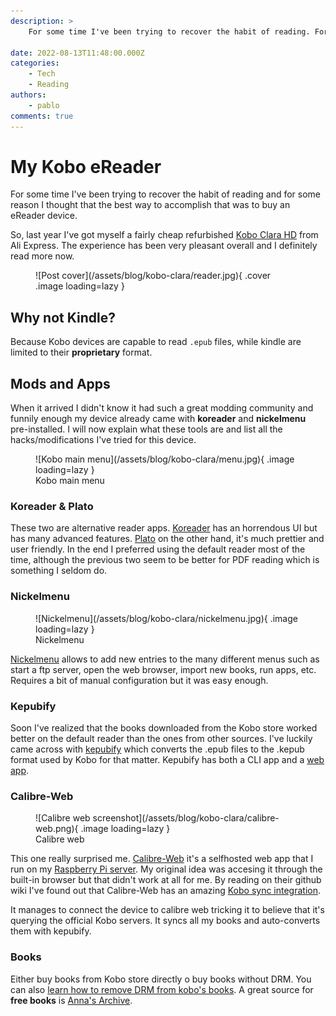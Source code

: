 ```yaml
---
description: >
    For some time I've been trying to recover the habit of reading. For some reason I thought that the best way of accomplishing that was to buy an eReader device.

date: 2022-08-13T11:48:00.000Z
categories:
    - Tech
    - Reading
authors:
    - pablo
comments: true
---
```


# My Kobo eReader

For some time I've been trying to recover the habit of reading and for some reason I thought that the best way to accomplish that was to buy an eReader device.

So, last year I've got myself a fairly cheap refurbished [Kobo Clara HD](https://gl.kobobooks.com/products/kobo-clara-hd) from Ali Express. The experience has been very pleasant overall and I definitely read more now.

<!-- more -->

<figure markdown>
  ![Post cover](/assets/blog/kobo-clara/reader.jpg){ .cover .image loading=lazy }
</figure>

## Why not Kindle?

Because Kobo devices are capable to read `.epub` files, while kindle are limited to their **proprietary** format.

## Mods and Apps

When it arrived I didn't know it had such a great modding community and funnily enough my device already came with **koreader** and **nickelmenu** pre-installed. I will now explain what these tools are and list all the hacks/modifications I've tried for this device.

<figure markdown>
  ![Kobo main menu](/assets/blog/kobo-clara/menu.jpg){ .image loading=lazy }
  <figcaption>Kobo main menu</figcaption>
</figure>

### Koreader & Plato

These two are alternative reader apps. [Koreader](https://koreader.rocks/) has an horrendous UI but has many advanced features. [Plato](https://github.com/baskerville/plato) on the other hand, it's much prettier and user friendly. In the end I preferred using the default reader most of the time, although the previous two seem to be better for PDF reading which is something I seldom do.

### Nickelmenu

<figure markdown>
  ![Nickelmenu](/assets/blog/kobo-clara/nickelmenu.jpg){ .image loading=lazy }
  <figcaption>Nickelmenu</figcaption>
</figure>

[Nickelmenu](https://pgaskin.net/NickelMenu/) allows to add new entries to the many different menus such as start a ftp server, open the web browser, import new books, run apps, etc. Requires a bit of manual configuration but it was easy enough.

### Kepubify

Soon I've realized that the books downloaded from the Kobo store worked better on the default reader than the ones from other sources. I've luckily came across with [kepubify](https://pgaskin.net/kepubify/) which converts the .epub files to the .kepub format used by Kobo for that matter. Kepubify has both a CLI app and a [web app](https://pgaskin.net/kepubify/try/).

### Calibre-Web

<figure markdown>
  ![Calibre web screenshot](/assets/blog/kobo-clara/calibre-web.png){ .image loading=lazy }
  <figcaption>Calibre web</figcaption>
</figure>

This one really surprised me. [Calibre-Web](https://github.com/janeczku/calibre-web) it's a selfhosted web app that I run on my [Raspberry Pi server](/posts/home-server-tour). My original idea was accesing it through the built-in browser but that didn't work at all for me. By reading on their github wiki I've found out that Calibre-Web has an amazing [Kobo sync integration](https://github.com/janeczku/calibre-web/wiki/Kobo-Integration).

It manages to connect the device to calibre web tricking it to believe that it's querying the official Kobo servers. It syncs all my books and auto-converts them with kepubify.

### Books

Either buy books from Kobo store directly o buy books without DRM. You can also [learn how to remove DRM from kobo's books](/posts/remove-kobo-drm). A great source for **free books** is [Anna's Archive](https://annas-archive.org/).

